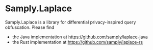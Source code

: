 # Samply.Laplace

Samply.Laplace is a library for differential privacy-inspired query obfuscation. Please find

- the Java implementation at https://github.com/samply/laplace-java
- the Rust implementation at https://github.com/samply/laplace-rs
